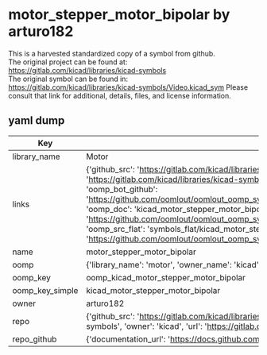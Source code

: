# motor_stepper_motor_bipolar by arturo182  
This is a harvested standardized copy of a symbol from github.  
The original project can be found at:  
https://gitlab.com/kicad/libraries/kicad-symbols  
The original symbol can be found in:
https://gitlab.com/kicad/libraries/kicad-symbols/Video.kicad_sym
Please consult that link for additional, details, files, and license information.  
## yaml dump  
| Key | Value |  
| --- | --- |  
| library_name | Motor |  
| links | {'github_src': 'https://gitlab.com/kicad/libraries/kicad-symbols/Video.kicad_sym', 'github_src_repo': 'https://gitlab.com/kicad/libraries/kicad-symbols', 'oomp_bot': 'kicad_motor_stepper_motor_bipolar/working', 'oomp_bot_github': 'https://github.com/oomlout/oomlout_oomp_symbol_bot/tree/main/kicad_motor_stepper_motor_bipolar/working', 'oomp_doc': 'kicad_motor_stepper_motor_bipolar/working', 'oomp_doc_github': 'https://github.com/oomlout/oomlout_oomp_symbol_doc/tree/main/kicad_motor_stepper_motor_bipolar/working', 'oomp_src_flat': 'symbols_flat/kicad_motor_stepper_motor_bipolar/working', 'oomp_src_flat_github': 'https://github.com/oomlout/oomlout_oomp_symbol_src/tree/main/kicad_motor_stepper_motor_bipolar/working'} |  
| name | motor_stepper_motor_bipolar |  
| oomp | {'library_name': 'motor', 'owner_name': 'kicad', 'symbol_name': 'motor_stepper_motor_bipolar'} |  
| oomp_key | oomp_kicad_motor_stepper_motor_bipolar |  
| oomp_key_simple | kicad_motor_stepper_motor_bipolar |  
| owner | arturo182 |  
| repo | {'github_src': 'https://gitlab.com/kicad/libraries/kicad-symbols/Video.kicad_sym', 'name': 'libraries/kicad-symbols', 'owner': 'kicad', 'url': 'https://gitlab.com/kicad/libraries/kicad-symbols'} |  
| repo_github | {'documentation_url': 'https://docs.github.com/rest/repos/repos#get-a-repository', 'message': 'Not Found'} |  

